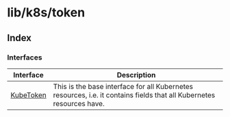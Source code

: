 # lib/k8s/token

## Index

### Interfaces

| Interface | Description |
| ------ | ------ |
| [KubeToken](interfaces/KubeToken.md) | This is the base interface for all Kubernetes resources, i.e. it contains fields that all Kubernetes resources have. |
